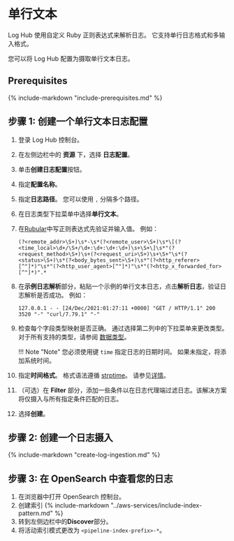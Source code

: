 # 单行文本
Log Hub 使用自定义 Ruby 正则表达式来解析日志。 它支持单行日志格式和多输入格式。

您可以将 Log Hub 配置为摄取单行文本日志。

## Prerequisites
{%
include-markdown "include-prerequisites.md"
%}

## 步骤 1: 创建一个单行文本日志配置

1. 登录 Log Hub 控制台。
2. 在左侧边栏中的 **资源** 下，选择 **日志配置**。
3. 单击**创建日志配置**按钮。
4. 指定**配置名称**。
5. 指定**日志路径**。 您可以使用 `,` 分隔多个路径。
6. 在日志类型下拉菜单中选择**单行文本**。
7. 在[Rubular](https://rubular.com/)中写正则表达式先验证并输入值。 例如：

    ```
    (?<remote_addr>\S+)\s*-\s*(?<remote_user>\S+)\s*\[(?<time_local>\d+/\S+/\d+:\d+:\d+:\d+)\s+\S+\]\s*"(?<request_method>\S+)\s+(?<request_uri>\S+)\s+\S+"\s*(?<status>\S+)\s*(?<body_bytes_sent>\S+)\s*"(?<http_referer>[^"]*)"\s*"(?<http_user_agent>[^"]*)"\s*"(?<http_x_forwarded_for>[^"]*)".*
    ```
   
8. 在**示例日志解析**部分，粘贴一个示例的单行文本日志，点击**解析日志**，验证日志解析是否成功。 例如：   
    ```
    127.0.0.1 - - [24/Dec/2021:01:27:11 +0000] "GET / HTTP/1.1" 200 3520 "-" "curl/7.79.1" "-"
    ```

9. 检查每个字段类型映射是否正确。 通过选择第二列中的下拉菜单来更改类型。 对于所有支持的类型，请参阅 [数据类型](https://opensearch.org/docs/latest/search-plugins/sql/datatypes/)。

    !!! Note "Note"
        您必须使用键 `time` 指定日志的日期时间。 如果未指定，将添加系统时间。

10. 指定**时间格式**。 格式语法遵循 [strptime](https://linux.die.net/man/3/strptime)。 请参见[详情](https://docs.fluentbit.io/manual/pipeline/parsers/configuring-parser#time-resolution-and-fractional-seconds)。 
11. （可选）在 **Filter** 部分，添加一些条件以在日志代理端过滤日志。该解决方案将仅摄入与所有指定条件匹配的日志。

12. 选择**创建**。

## 步骤 2: 创建一个日志摄入

{%
   include-markdown "create-log-ingestion.md"
%}

## 步骤 3: 在 OpenSearch 中查看您的日志

1. 在浏览器中打开 OpenSearch 控制台。
2. 创建索引
    {%
    include-markdown "../aws-services/include-index-pattern.md"
    %}
3. 转到左侧边栏中的**Discover**部分。
4. 将活动索引模式更改为 `<pipeline-index-prefix>-*`。





